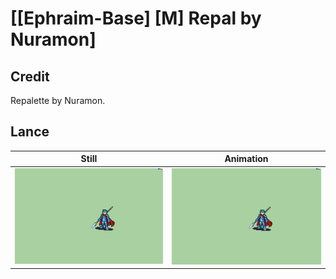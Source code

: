# [\[Ephraim-Base\] \[M\] Repal by Nuramon]

## Credit

Repalette by Nuramon.
	
## Lance

| Still | Animation |
| :---: | :-------: |
| ![Lance still](./Lance_000.png) | ![Lance animation](./Lance.gif) |
